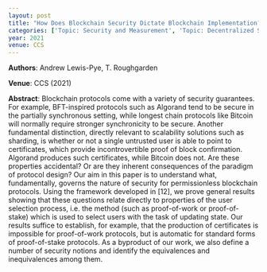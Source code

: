 ```yaml
---
layout: post
title: "How Does Blockchain Security Dictate Blockchain Implementation?"
categories: ['Topic: Security and Measurement', 'Topic: Decentralized Systems', '2021', 'Venue: CCS']
year: 2021
venue: CCS
---
```

**Authors**: Andrew Lewis-Pye, T. Roughgarden

**Venue**: CCS (2021)

**Abstract**: Blockchain protocols come with a variety of security guarantees. For example, BFT-inspired protocols such as Algorand tend to be secure in the partially synchronous setting, while longest chain protocols like Bitcoin will normally require stronger synchronicity to be secure. Another fundamental distinction, directly relevant to scalability solutions such as sharding, is whether or not a single untrusted user is able to point to certificates, which provide incontrovertible proof of block confirmation. Algorand produces such certificates, while Bitcoin does not. Are these properties accidental? Or are they inherent consequences of the paradigm of protocol design? Our aim in this paper is to understand what, fundamentally, governs the nature of security for permissionless blockchain protocols. Using the framework developed in [12], we prove general results showing that these questions relate directly to properties of the user selection process, i.e. the method (such as proof-of-work or proof-of-stake) which is used to select users with the task of updating state. Our results suffice to establish, for example, that the production of certificates is impossible for proof-of-work protocols, but is automatic for standard forms of proof-of-stake protocols. As a byproduct of our work, we also define a number of security notions and identify the equivalences and inequivalences among them.
